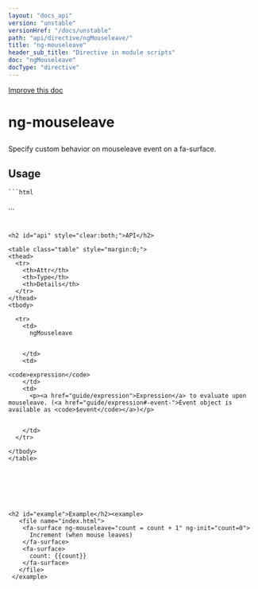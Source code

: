 ```yaml
---
layout: "docs_api"
version: "unstable"
versionHref: "/docs/unstable"
path: "api/directive/ngMouseleave/"
title: "ng-mouseleave"
header_sub_title: "Directive in module scripts"
doc: "ngMouseleave"
docType: "directive"
---
```


<div class="improve-docs">
  <a href='https://github.com/Famous/famous-angular/edit/master/src/scripts/directives/fa-input.js#L400'>
    Improve this doc
  </a>
</div>





<h1 class="api-title">

  ng-mouseleave



</h1>





Specify custom behavior on mouseleave event on a fa-surface.






  
<h2 id="usage">Usage</h2>
  
    ```html
  <ANY
    ng-mouseleave="">
  ...
  </ANY>
  ```
    
  
<h2 id="api" style="clear:both;">API</h2>

<table class="table" style="margin:0;">
  <thead>
    <tr>
      <th>Attr</th>
      <th>Type</th>
      <th>Details</th>
    </tr>
  </thead>
  <tbody>
    
    <tr>
      <td>
        ngMouseleave
        
        
      </td>
      <td>
        
  <code>expression</code>
      </td>
      <td>
        <p><a href="guide/expression">Expression</a> to evaluate upon
mouseleave. (<a href="guide/expression#-event-">Event object is available as <code>$event</code></a>)</p>

        
      </td>
    </tr>
    
  </tbody>
</table>

  

  



<h2 id="example">Example</h2><example>
     <file name="index.html">
      <fa-surface ng-mouseleave="count = count + 1" ng-init="count=0">
        Increment (when mouse leaves)
      </fa-surface>
      <fa-surface>
        count: {{count}}
      </fa-surface>
     </file>
   </example>


